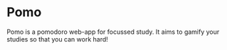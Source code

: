# Pomo
Pomo is a pomodoro web-app for focussed study. It aims to gamify your studies so that you can work hard! 

